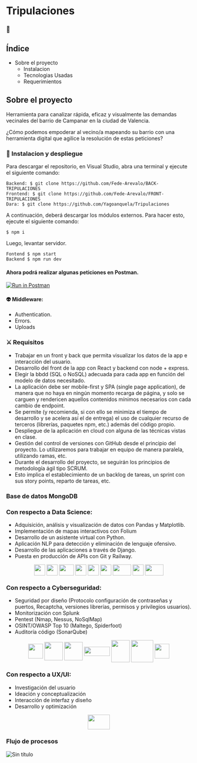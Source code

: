 # Tripulaciones

### 👋 

## Índice

- Sobre el proyecto
  - Instalacion
  - Tecnologias Usadas
  - Requerimientos

## Sobre el proyecto

Herramienta para canalizar rápida, eficaz y visualmente las demandas vecinales del barrio de Campanar en la ciudad de Valencia.

¿Cómo podemos empoderar al vecino/a mapeando su barrio con una herramienta digital que agilice la resolución de estas peticiones?

### 💫 Instalacion y despliegue

Para descargar el repositorio, en Visual Studio, abra una terminal y ejecute el siguiente comando:

```
Backend: $ git clone https://github.com/Fede-Arevalo/BACK-TRIPULACIONES
Frontend: $ git clone https://github.com/Fede-Arevalo/FRONT-TRIPULACIONES
Dara: $ git clone https://github.com/Yagoanquela/Tripulaciones
```

A continuación, deberá descargar los módulos externos. Para hacer esto, ejecute el siguiente comando:

```
$ npm i
```

Luego, levantar servidor.

```
Fontend $ npm start
Backend $ npm run dev
```

#### Ahora podrá realizar algunas peticiones en Postman.

[![Run in Postman](https://run.pstmn.io/button.svg)](https://documenter.getpostman.com/view/24077588/2s8ZDczKoh)

#### 👽 Middleware:

- Authentication.
- Errors.
- Uploads

### ⚔️ Requisitos

- Trabajar en un front y back que permita visualizar los datos de la app e interacción del usuario.
- Desarrollo del front de la app con React y backend con node + express.
- Elegir la bbdd (SQL o NoSQL) adecuada para cada app en función del modelo de datos necesitado.
- La aplicación debe ser mobile-first y SPA (single page application), de manera que no haya en ningún momento recarga de página, y solo se carguen y rendericen aquellos contenidos mínimos necesarios con cada cambio de endpoint.
- Se permite (y recomienda, si con ello se minimiza el tiempo de desarrollo y se acelera así el de entrega) el uso de cualquier recurso de terceros (librerías, paquetes npm, etc.) además del código propio.
- Despliegue de la aplicación en cloud con alguna de las técnicas vistas en clase.
- Gestión del control de versiones con GitHub desde el principio del proyecto. Lo utilizaremos para trabajar en equipo de manera paralela, utilizando ramas, etc.
- Durante el desarrollo del proyecto, se seguirán los principios de metodología ágil tipo SCRUM.
- Esto implica el establecimiento de un backlog de tareas, un sprint con sus story points, reparto de tareas, etc.

### Base de datos MongoDB

### Con respecto a Data Science:

- Adquisición, análisis y visualización de datos con Pandas y Matplotlib.
- Implementación de mapas interactivos con Folium
- Desarrollo de un asistente virtual con Python.
- Aplicación NLP para detección y eliminación de lenguaje ofensivo.
- Desarrollo de las aplicaciones a través de Django.
- Puesta en producción de APIs con Git y Railway.

<p align="center">
<img align="center" height="30" width="30" src="https://i.postimg.cc/Qx4qxX6B/674px-Pandas-mark-svg.png">
 <img align="center" height="30" width="30" src="https://i.postimg.cc/6QRV0CBR/92159303-30d41100-edfb-11ea-8107-1c5352202571.png">
 <img align="center" height="30" width="40" src="https://i.postimg.cc/HnSbx2tG/Django-Logo-768x480.png">
 <img align="center" height="30" width="30" src="https://i.postimg.cc/Df5rBv3C/kisspng-python-javascript-logo-clip-art-soloist-5b52da8509ef39-3275845315321565490407.png">
<img align="center" height="30" width="30" src="https://python-visualization.github.io/folium/_images/folium_logo.jpg">
  <img align="center"  height="30" width="30" src="https://railway.app/brand/logo-dark.svg">
  <img align="center"  height="30" width="50" src="https://cdn.jsdelivr.net/gh/devicons/devicon/icons/git/git-original.svg">
<img align="center" height="30" width="30" src="https://cdn.svgporn.com/logos/visual-studio-code.svg">
<img align="center"  height="30" width="50" src="https://cdn.jsdelivr.net/gh/devicons/devicon/icons/github/github-original.svg">
 </p>

### Con respecto a Cyberseguridad:

- Seguridad por diseño (Protocolo configuración de contraseñas y puertos, Recaptcha, versiones librerías, permisos y privilegios usuarios).
- Monitorización con Splunk
- Pentest (Nmap, Nessus, NoSqlMap)
- OSINT/OWASP Top 10 (Maltego, Spiderfoot)
- Auditoría código (SonarQube)

<p align="center">
<img align="center" height="40" width="40" src="https://www.splunk.com/content/dam/splunk2/images/Planet-Splunk.png">
<img align="center" height="50" width="50" src="https://upload.wikimedia.org/wikipedia/commons/thumb/a/ad/RecaptchaLogo.svg/2048px-RecaptchaLogo.svg.png">
<img align="center" height="50" width="50" src="https://nmap.org/images/nmap-logo-256x256.png">
<img align="center" height="25" width="70" src="https://w7.pngwing.com/pngs/342/909/png-transparent-nessus-computer-security-tenable-scanner-vulnerability-penetration-test-blue-computer-network-text.png">
<img align="center" height="60" width="50" src="https://static.maltego.com/cdn/Maltego%20Branding/Maltego%20logo%20-%20compact/Maltego-Logo-Compact-Yellow.png">
<img align="center" height="60" width="60" src="https://cdn.worldvectorlogo.com/logos/sonarqube.svg">
<img align="center" height="40" width="40" src="https://www.spiderfoot.net/wp-content/uploads/2020/05/largeLogo.png">
      </p>


### Con respecto a UX/UI:

- Investigación del usuario
- Ideación y conceptualización
- Interacción de interfaz y diseño
- Desarrollo y optimización

<p align="center">
<img align="center" height="40" width="60" src="https://upload.wikimedia.org/wikipedia/commons/a/ad/Figma-1-logo.png">
      </p>

### Flujo de procesos

![Sin título](https://user-images.githubusercontent.com/105200893/214846139-8c29c586-7947-403a-9cea-582a007db663.png)




